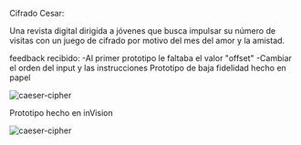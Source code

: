 Cifrado Cesar:

Una revista digital dirigida a jóvenes que busca impulsar su número de visitas con un juego de cifrado por motivo del mes del amor y la amistad.

feedback recibido:
-Al primer prototipo le faltaba el valor "offset"
-Cambiar el orden del input y las instrucciones
Prototipo de baja fidelidad hecho en papel 

![caeser-cipher](https://luzcry.github.io/LIM012-cipher/src/iconos/prototipo1.jpg)


Prototipo hecho en inVision

![caeser-cipher](https://luzcry.github.io/LIM012-cipher/src/iconos/prototipo2.png)
